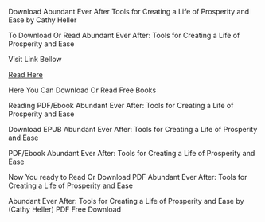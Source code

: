 Download Abundant Ever After Tools for Creating a Life of Prosperity and Ease by Cathy Heller

To Download Or Read Abundant Ever After: Tools for Creating a Life of Prosperity and Ease

Visit Link Bellow

[Read Here](https://mobionlines.web.app/stadium/62919436-abundant-ever-after)

Here You Can Download Or Read Free Books

Reading PDF/Ebook Abundant Ever After: Tools for Creating a Life of Prosperity and Ease

Download EPUB Abundant Ever After: Tools for Creating a Life of Prosperity and Ease

PDF/Ebook Abundant Ever After: Tools for Creating a Life of Prosperity and Ease

Now You ready to Read Or Download PDF Abundant Ever After: Tools for Creating a Life of Prosperity and Ease

Abundant Ever After: Tools for Creating a Life of Prosperity and Ease by (Cathy Heller) PDF Free Download
